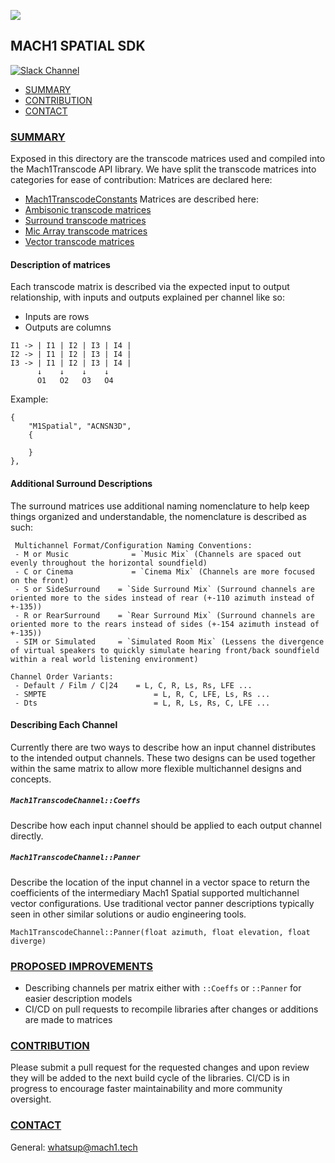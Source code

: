 <a href="http://dev.mach1.tech"><img src="https://mach1-public.s3.amazonaws.com/assets/logo_big_b_l.png"></a>

## MACH1 SPATIAL SDK ##
[![Slack Channel](https://img.shields.io/badge/Slack-Join-purple)](https://join.slack.com/t/spatialaudio/shared_invite/enQtNjk0ODE4NjQ4NjExLWQ5YWUyNWQ4NWEwMDEwZmJiNmI5MzBhYjM3OTE3NTYxYzdjZDE2YTlhZDI4OGY0ZjdkNmM1NzgxNjI5OGU4ZWE)

* [SUMMARY](#summary)
* [CONTRIBUTION](#contribution)
* [CONTACT](#contact)

### [SUMMARY](#summary) ###
Exposed in this directory are the transcode matrices used and compiled into the Mach1Transcode API library. We have split the transcode matrices into categories for ease of contribution: 
Matrices are declared here: 
 - [Mach1TranscodeConstants](https://github.com/Mach1Studios/m1-sdk/blob/master/public/Mach1TranscodeConstants.h)
Matrices are described here:
 - [Ambisonic transcode matrices](https://github.com/Mach1Studios/m1-sdk/blob/master/public/Mach1TranscodeAmbisonicFormats.h)
 - [Surround transcode matrices](https://github.com/Mach1Studios/m1-sdk/blob/master/public/Mach1TranscodeSurroundFormats.h)
 - [Mic Array transcode matrices](https://github.com/Mach1Studios/m1-sdk/blob/master/public/Mach1TranscodeMicArrayFormats.h)
 - [Vector transcode matrices](https://github.com/Mach1Studios/m1-sdk/blob/master/public/Mach1TranscodeVectorFormats.h)

#### Description of matrices ####
Each transcode matrix is described via the expected input to output relationship, with inputs and outputs explained per channel like so: 
 - Inputs are rows
 - Outputs are columns
```
I1 -> | I1 | I2 | I3 | I4 |
I2 -> | I1 | I2 | I3 | I4 |
I3 -> | I1 | I2 | I3 | I4 |
      ↓    ↓    ↓    ↓ 
      O1   O2   O3   O4
```
Example: 
```
{
	"M1Spatial", "ACNSN3D",
	{   

	}
},
```

#### Additional Surround Descriptions
The surround matrices use additional naming nomenclature to help keep things organized and understandable, the nomenclature is described as such: 
```
 Multichannel Format/Configuration Naming Conventions:
 - M or Music			   = `Music Mix` (Channels are spaced out evenly throughout the horizontal soundfield)
 - C or Cinema			   = `Cinema Mix` (Channels are more focused on the front)
 - S or SideSurround 	= `Side Surround Mix` (Surround channels are oriented more to the sides instead of rear (+-110 azimuth instead of +-135))
 - R or RearSurround 	= `Rear Surround Mix` (Surround channels are oriented more to the rears instead of sides (+-154 azimuth instead of +-135))
 - SIM or Simulated		= `Simulated Room Mix` (Lessens the divergence of virtual speakers to quickly simulate hearing front/back soundfield within a real world listening environment)

Channel Order Variants:
 - Default / Film / C|24  	= L, C, R, Ls, Rs, LFE ...
 - SMPTE				      	= L, R, C, LFE, Ls, Rs ...
 - Dts					     	= L, R, Ls, Rs, C, LFE ...
```
#### Describing Each Channel
Currently there are two ways to describe how an input channel distributes to the intended output channels. These two designs can be used together within the same matrix to allow more flexible multichannel designs and concepts.

##### `Mach1TranscodeChannel::Coeffs`
Describe how each input channel should be applied to each output channel directly. 

##### `Mach1TranscodeChannel::Panner`
Describe the location of the input channel in a vector space to return the coefficients of the intermediary Mach1 Spatial supported multichannel vector configurations. Use traditional vector panner descriptions typically seen in other similar solutions or audio engineering tools.

`Mach1TranscodeChannel::Panner(float azimuth, float elevation, float diverge)`

### [PROPOSED IMPROVEMENTS](#improvements) ###
 - Describing channels per matrix either with `::Coeffs` or `::Panner` for easier description models
 - CI/CD on pull requests to recompile libraries after changes or additions are made to matrices

### [CONTRIBUTION](#contribution) ###
Please submit a pull request for the requested changes and upon review they will be added to the next build cycle of the libraries. CI/CD is in progress to encourage faster maintainability and more community oversight.

### [CONTACT](#contact) ###

General:
whatsup@mach1.tech